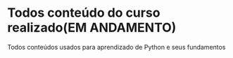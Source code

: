 # Todos conteúdo do curso realizado(EM ANDAMENTO)
 Todos conteúdos usados para aprendizado de Python e seus fundamentos 
